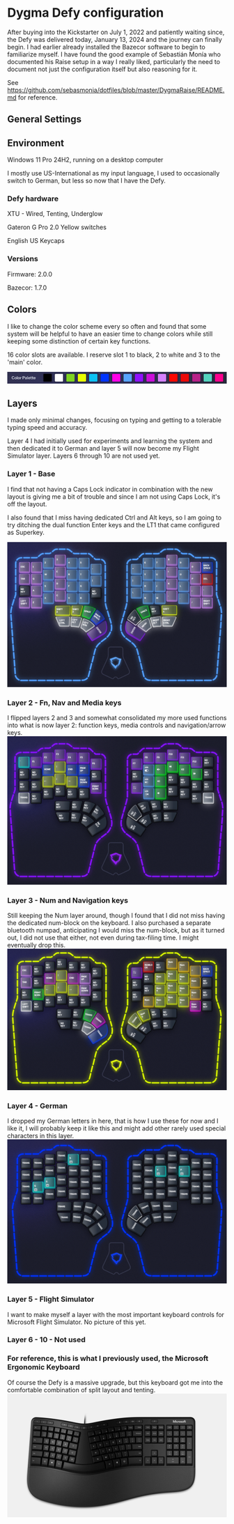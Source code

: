 # Dygma Defy configuration

After buying into the Kickstarter on July 1, 2022 and patiently waiting since, the Defy was delivered today, January 13, 2024 and the journey can finally begin. I had earlier already installed the Bazecor software to begin to familiarize myself. I have found the good example of Sebastián Monía who documented his Raise setup in a way I really liked, particularly the need to document not just the configuration itself but also reasoning for it.

See https://github.com/sebasmonia/dotfiles/blob/master/DygmaRaise/README.md for reference.

## General Settings

## Environment
Windows 11 Pro 24H2, running on a desktop computer

I mostly use US-International as my input language, I used to occasionally switch to German, but less so now that I have the Defy.

### Defy hardware
XTU - Wired, Tenting, Underglow

Gateron G Pro 2.0 Yellow switches

English US Keycaps

### Versions
Firmware: 2.0.0

Bazecor: 1.7.0

## Colors

I like to change the color scheme every so often and found that some system will be helpful to have an easier time to change colors while still keeping some distinction of certain key functions.

16 color slots are available. I reserve slot 1 to black, 2 to white and 3 to the 'main' color.

![Colors](Colors.png)

## Layers

I made only minimal changes, focusing on typing and getting to a tolerable typing speed and accuracy.

Layer 4 I had initially used for experiments and learning the system and then dedicated it to German and layer 5 will now become my Flight Simulator layer. Layers 6 through 10 are not used yet.

### Layer 1 - Base
I find that not having a Caps Lock indicator in combination with the new layout is giving me a bit of trouble and since I am not using Caps Lock, it's off the layout.

I also found that I miss having dedicated Ctrl and Alt keys, so I am going to try ditching the dual function Enter keys and the LT1 that came configured as Superkey.

![Layer 1](Layer01-current.png)

### Layer 2 - Fn, Nav and Media keys
I flipped layers 2 and 3 and somewhat consolidated my more used functions into what is now layer 2: function keys, media controls and navigation/arrow keys.
![Layer 2](Layer02-current.png)

### Layer 3 - Num and Navigation keys
Still keeping the Num layer around, though I found that I did not miss having the dedicated num-block on the keyboard. I also purchased a separate bluetooth numpad, anticipating I would miss the num-block, but as it turned out, I did not use that either, not even during tax-filing time. I might eventually drop this.
![Layer 3](Layer03-current.png)

### Layer 4 - German
I dropped my German letters in here, that is how I use these for now and I like it, I will probably keep it like this and might add other rarely used special characters in this layer.
![Layer 4](Layer04-current.png)

### Layer 5 - Flight Simulator
I want to make myself a layer with the most important keyboard controls for Microsoft Flight Simulator.
No picture of this yet.

### Layer 6 - 10 - Not used

### For reference, this is what I previously used, the Microsoft Ergonomic Keyboard
Of course the Defy is a massive upgrade, but this keyboard got me into the comfortable combination of split layout and tenting.
![Microsoft Ergonomic Keyboard](Microsoft-Classic-Ergonomic-Keyboard.png)